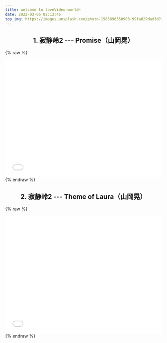 ```yaml
---
title: welcome to loveVideo-world~
date: 2022-03-05 02:13:45
top_img: https://images.unsplash.com/photo-1583898350903-99fa829dad3d?ixlib=rb-1.2.1&ixid=MnwxMjA3fDB8MHxwaG90by1wYWdlfHx8fGVufDB8fHx8&auto=format&fit=crop&w=1015&q=80
---
```

## <center> 1. 寂静岭2 --- Promise（山岡晃）</center>
{% raw %}
<div style="position: relative; width: 100%; height: 0; padding-bottom: 75%;">
  <iframe src="//player.bilibili.com/player.html?aid=336918&bvid=BV1tx411F7bx&cid=525186&page=1" scrolling="no" border="0" frameborder="no" framespacing="0" allowfullscreen="true" style="position: absolute; width: 100%; height: 100%; Left: 0; top: 0;" >
  </iframe>
</div>
{% endraw %}

## <center> 2. 寂静岭2 --- Theme of Laura（山岡晃）</center>
{% raw %}
<div style="position: relative; width: 100%; height: 0; padding-bottom: 75%;">
  <iframe src="//player.bilibili.com/player.html?aid=799163960&bvid=BV1iy4y1Y7HB&cid=295818221&page=1" scrolling="no" border="0" frameborder="no" framespacing="0" allowfullscreen="true" style="position: absolute; width: 100%; height: 100%; Left: 0; top: 0;" >
  </iframe>
</div>
{% endraw %}


